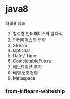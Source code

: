 # java8
자바8 실습

1. 함수형 인터페이스와 람다식
2. 인터페이스의 변화
3. Stream
4. Optional
5. Date / Time
6. CompletableFuture
7. 애노테이션 추가
8. 배열 병렬정렬
9. Metaspace

### from-inflearn-whiteship
